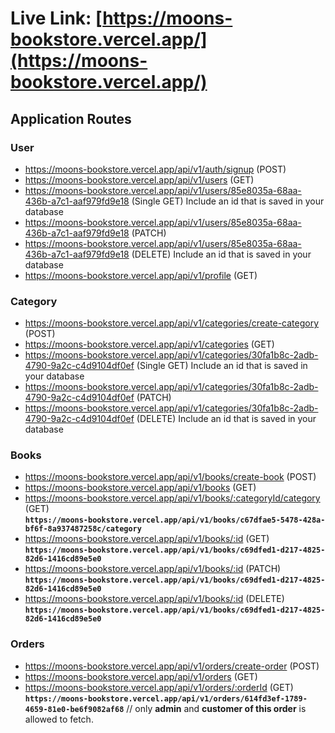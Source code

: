 # Live Link: [https://moons-bookstore.vercel.app/](https://moons-bookstore.vercel.app/)

## Application Routes

### User

- <https://moons-bookstore.vercel.app/api/v1/auth/signup> (POST)
- <https://moons-bookstore.vercel.app/api/v1/users> (GET)
- <https://moons-bookstore.vercel.app/api/v1/users/85e8035a-68aa-436b-a7c1-aaf979fd9e18> (Single GET) Include an id that is saved in your database
- <https://moons-bookstore.vercel.app/api/v1/users/85e8035a-68aa-436b-a7c1-aaf979fd9e18> (PATCH)
- <https://moons-bookstore.vercel.app/api/v1/users/85e8035a-68aa-436b-a7c1-aaf979fd9e18> (DELETE) Include an id that is saved in your database
- <https://moons-bookstore.vercel.app/api/v1/profile> (GET)

### Category

- <https://moons-bookstore.vercel.app/api/v1/categories/create-category> (POST)
- <https://moons-bookstore.vercel.app/api/v1/categories> (GET)
- <https://moons-bookstore.vercel.app/api/v1/categories/30fa1b8c-2adb-4790-9a2c-c4d9104df0ef> (Single GET) Include an id that is saved in your database
- <https://moons-bookstore.vercel.app/api/v1/categories/30fa1b8c-2adb-4790-9a2c-c4d9104df0ef> (PATCH)
- <https://moons-bookstore.vercel.app/api/v1/categories/30fa1b8c-2adb-4790-9a2c-c4d9104df0ef> (DELETE) Include an id that is saved in your database

### Books

- <https://moons-bookstore.vercel.app/api/v1/books/create-book> (POST)
- <https://moons-bookstore.vercel.app/api/v1/books> (GET)
- <https://moons-bookstore.vercel.app/api/v1/books/:categoryId/category> (GET)  
   **`https://moons-bookstore.vercel.app/api/v1/books/c67dfae5-5478-428a-bf6f-8a937487258c/category`**
- <https://moons-bookstore.vercel.app/api/v1/books/:id> (GET)  
   **`https://moons-bookstore.vercel.app/api/v1/books/c69dfed1-d217-4825-82d6-1416cd89e5e0`**
- <https://moons-bookstore.vercel.app/api/v1/books/:id> (PATCH)  
   **`https://moons-bookstore.vercel.app/api/v1/books/c69dfed1-d217-4825-82d6-1416cd89e5e0`**
- <https://moons-bookstore.vercel.app/api/v1/books/:id> (DELETE)  
   **`https://moons-bookstore.vercel.app/api/v1/books/c69dfed1-d217-4825-82d6-1416cd89e5e0`**

### Orders

- <https://moons-bookstore.vercel.app/api/v1/orders/create-order> (POST)
- <https://moons-bookstore.vercel.app/api/v1/orders> (GET)
- <https://moons-bookstore.vercel.app/api/v1/orders/:orderId> (GET)  
   **`https://moons-bookstore.vercel.app/api/v1/orders/614fd3ef-1789-4659-81e0-be6f9082af68`** // only **admin** and **customer of this order** is allowed to fetch.
